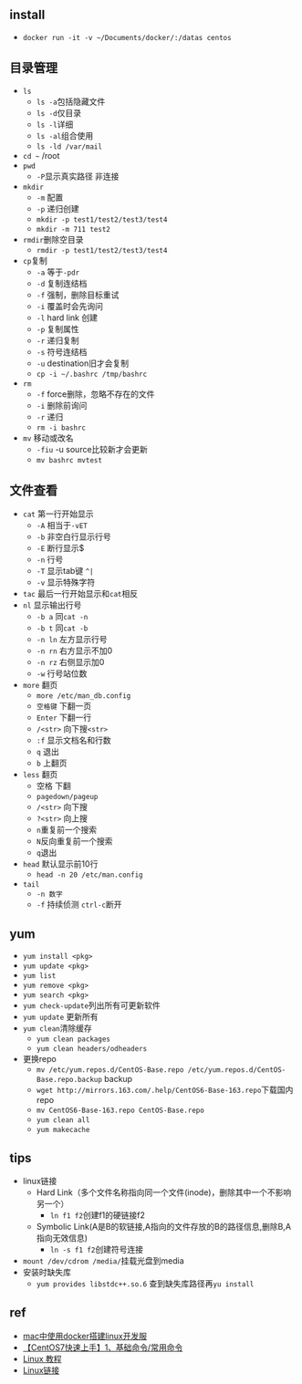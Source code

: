
## install
+ `docker run -it -v ~/Documents/docker/:/datas centos`


## 目录管理
+ `ls`
    - `ls -a`包括隐藏文件
    - `ls -d`仅目录
    - `ls -l`详细
    - `ls -al`组合使用
    - `ls -ld /var/mail`
+ `cd ~` /root
+ `pwd`
    - `-P`显示真实路径 非连接
+ `mkdir`
    - `-m` 配置
    - `-p` 递归创建
    - `mkdir -p test1/test2/test3/test4`
    - `mkdir -m 711 test2`
+ `rmdir`删除空目录
    - `rmdir -p test1/test2/test3/test4`
+ `cp`复制
    - `-a` 等于`-pdr`
    - `-d` 复制连结档
    - `-f` 强制，删除目标重试
    - `-i` 覆盖时会先询问
    - `-l` hard link 创建
    - `-p` 复制属性
    - `-r` 递归复制
    - `-s` 符号连结档
    - `-u` destination旧才会复制
    - `cp -i ~/.bashrc /tmp/bashrc`
+ `rm`
    - `-f` force删除，忽略不存在的文件
    - `-i` 删除前询问
    - `-r` 递归
    - `rm -i bashrc`
+ `mv` 移动或改名
    - `-fiu` -u source比较新才会更新
    - `mv bashrc mvtest`
## 文件查看
+ `cat` 第一行开始显示
    - `-A`  相当于`-vET`
    - `-b` 非空白行显示行号
    - `-E` 断行显示$
    - `-n` 行号
    - `-T` 显示tab键 `^|`
    - `-v` 显示特殊字符
+ `tac` 最后一行开始显示和`cat`相反
+ `nl` 显示输出行号
    - `-b a` 同`cat -n`
    - `-b t` 同`cat -b`
    - `-n ln` 左方显示行号
    - `-n rn` 右方显示不加0
    - `-n rz` 右侧显示加0
    - `-w` 行号站位数
+ `more` 翻页
    - `more /etc/man_db.config`
    - `空格键` 下翻一页
    - `Enter` 下翻一行
    - `/<str>` 向下搜`<str>`
    - `:f` 显示文档名和行数
    - `q` 退出
    - `b` 上翻页
+ `less` 翻页
    - 空格 下翻
    - `pagedown/pageup`
    - `/<str>` 向下搜
    - `?<str>` 向上搜
    - `n`重复前一个搜索
    - `N`反向重复前一个搜索
    - `q`退出
+ `head` 默认显示前10行
    - `head -n 20 /etc/man.config` 
+ `tail`
    - `-n 数字`
    - `-f` 持续侦测   `ctrl-c`断开
## yum
+ `yum install <pkg>`
+ `yum update <pkg>`
+ `yum list`
+ `yum remove <pkg>`
+ `yum search <pkg>`
+ `yum check-update`列出所有可更新软件
+ `yum update` 更新所有
+ `yum clean`清除缓存
    - `yum clean packages` 
    - `yum clean headers/odheaders`
+ 更换repo
    - `mv /etc/yum.repos.d/CentOS-Base.repo /etc/yum.repos.d/CentOS-Base.repo.backup` backup
    - `wget http://mirrors.163.com/.help/CentOS6-Base-163.repo`下载国内repo
    - `mv CentOS6-Base-163.repo CentOS-Base.repo`
    - `yum clean all`
    - `yum makecache`
## tips
+ linux链接
    - Hard Link（多个文件名称指向同一个文件(inode)，删除其中一个不影响另一个）
        + `ln f1 f2`创建f1的硬链接f2
    - Symbolic Link(A是B的软链接,A指向的文件存放的B的路径信息,删除B,A指向无效信息)
        + `ln -s f1 f2`创建符号连接
+ `mount /dev/cdrom /media/`挂载光盘到media
+ 安装时缺失库
    - `yum provides libstdc++.so.6` 查到缺失库路径再`yu install`
## ref
+ [mac中使用docker搭建linux开发服](https://www.jianshu.com/p/d26140d20cc0)
+ [【CentOS7快速上手】1、基础命令/常用命令](https://ken.io/note/centos-quickstart-basiccommand)
+ [Linux 教程](https://www.runoob.com/linux/linux-tutorial.html)
+ [Linux链接](https://www.runoob.com/linux/linux-file-content-manage.html)